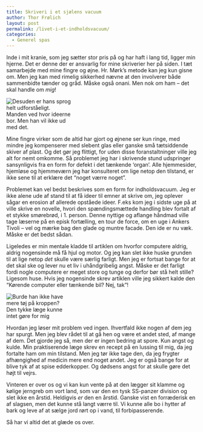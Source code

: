 ```yaml
---
title: Skriveri i et sjælens vacuum
author: Thor Frølich
layout: post
permalink: /livet-i-et-indholdsvacuum/
categories:
  - Generel spas
---
```

Inde i mit kranie, som jeg sætter stor pris på og har haft i lang tid, ligger min hjerne. Det er denne der er ansvarlig for mine skriverier her på siden. I tæt samarbejde med mine fingre og øjne. Hr. Mørk’s metode kan jeg kun gisne om. Men jeg kan med rimelig sikkerhed nævne at den involverer både sammenbidte tænder og gråd. Måske også onani. Men nok om ham – det skal handle om *mig*!

<div class="bitImage bitRight" style="width: 178px">
  <img src="http://www.abekat.net/wp-content/images/suit_01.jpg" alt="Desuden er hans sprog helt udforståeligt." /><br /> Manden ved hvor ideerne bor. Men han vil ikke ud med det.
</div>

Mine fingre virker som de altid har gjort og øjnene ser kun ringe, med mindre jeg kompenserer med slebent glas eller ganske små tætsiddende skiver af plast. Og det gør jeg flittigt, for uden disse foranstaltninger ville jeg alt for nemt omkomme. Så problemet jeg har i skrivende stund udspringer sansynligvis fra en form for defekt i det tænkende ‘organ’. Alle hjemmesider, hjemløse og hjemmeværn jeg har konsulteret om lige netop den tilstand, er ikke sene til at erklære det “noget værre noget”.

Problemet kan vel bedst beskrives som en form for indholdsvacuum. Jeg er ikke alene ude af stand til at få ideer til emner at skrive om, jeg oplever sågar en erosion af allerede opståede ideer. F.eks kom jeg i sidste uge på at ville skrive en novelle, hvori den spændingsmættede handling blev fortalt af et stykke smørebrød, i 1. person. Denne nyttige og aflange håndmad ville tage læserne på en episk fortælling, en tour de force, om en uge i Ankers Tivoli – vel og mærke bag den glade og muntre facade. Den ide er nu væk. Måske er det bedst sådan.

Ligeledes er min mentale kladde til artiklen om hvorfor computere aldrig, aldrig nogensinde må få hjul og motor. Og jeg kan slet ikke huske grunden til at lige netop *det* skulle være særlig farligt. Men jeg er fortsat bange for at det skal ske og lever nu et liv i uhåndgribelig angst. Måske er det farligt fordi nogle computere er meget store og tunge og derfor bør stå helt stille? Ligesom huse. Hvis jeg nogensinde skrev artiklen ville jeg sikkert kalde den “Kørende computer eller tænkende bil? Nej, tak”!

<div class="bitImage bitLeft" style="width: 178px">
  <img src="http://www.abekat.net/wp-content/images/doctor_01.jpg" alt="Burde han ikke have mere tøj på kroppen?" /><br /> Den tykke læge kunne intet gøre for mig
</div>

Hvordan jeg løser mit problem ved ingen. Ihvertfald ikke nogen af dem jeg har spurgt. Men jeg blev rådet til at gå hen og være et andet sted, af mange af dem. Det gjorde jeg så, men der er ingen bedring at spore. Kun angst og kulde. Min praktiserende læge skrev en recept på en lussing til mig, da jeg fortalte ham om min tilstand. Men jeg tør ikke tage den, da jeg frygter afhængighed af medicin mere end noget andet. Jeg er også bange for at blive tyk af at spise edderkopper. Og dødsens angst for at skulle gøre det højt til vejrs.

Vinteren er over os og vi kan kun vente på at den lægger sit klamme og kølige jerngreb om vort land, som var den en tysk SS-panzer division og slet ikke en årstid. Heldigvis *er* den en årstid. Ganske vist en forræderisk en af slagsen, men det kunne stå langt værre til. Vi kunne alle bo i hytter af bark og leve af at sælge jord rørt op i vand, til forbipasserende.

Så har vi altid det at glæde os over.
